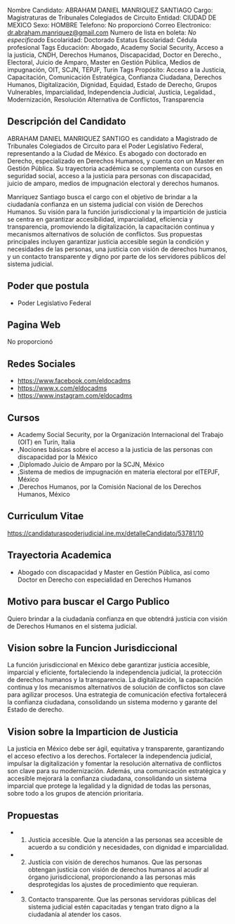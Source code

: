 Nombre Candidato: ABRAHAM DANIEL MANRIQUEZ SANTIAGO
Cargo: Magistraturas de Tribunales Colegiados de Circuito
Entidad: CIUDAD DE MEXICO
Sexo: HOMBRE
Telefono: No proporcionó
Correo Electronico: dr.abraham.manriquez@gmail.com
Numero de lista en boleta: *No especificado*
Escolaridad: Doctorado
Estatus Escolaridad: Cédula profesional
Tags Educación: Abogado, Academy Social Security, Acceso a la justicia, CNDH, Derechos Humanos, Discapacidad, Doctor en Derecho., Electoral, Juicio de Amparo, Master en Gestión Pública, Medios de impugnación, OIT, SCJN, TEPJF, Turín
Tags Propósito: Acceso a la Justicia, Capacitación, Comunicación Estratégica, Confianza Ciudadana, Derechos Humanos, Digitalización, Dignidad, Equidad, Estado de Derecho, Grupos Vulnerables, Imparcialidad, Independencia Judicial, Justicia, Legalidad., Modernización, Resolución Alternativa de Conflictos, Transparencia


## Descripción del Candidato 

ABRAHAM DANIEL MANRIQUEZ SANTIGO es candidato a Magistrado de Tribunales Colegiados de Circuito para el Poder Legislativo Federal, representando a la Ciudad de México. Es abogado con doctorado en Derecho, especializado en Derechos Humanos, y cuenta con un Master en Gestión Pública. Su trayectoria académica se complementa con cursos en seguridad social, acceso a la justicia para personas con discapacidad, juicio de amparo, medios de impugnación electoral y derechos humanos.

Manriquez Santiago busca el cargo con el objetivo de brindar a la ciudadanía confianza en un sistema judicial con visión de Derechos Humanos. Su visión para la función jurisdiccional y la impartición de justicia se centra en garantizar accesibilidad, imparcialidad, eficiencia y transparencia, promoviendo la digitalización, la capacitación continua y mecanismos alternativos de solución de conflictos. Sus propuestas principales incluyen garantizar justicia accesible según la condición y necesidades de las personas, una justicia con visión de derechos humanos, y un contacto transparente y digno por parte de los servidores públicos del sistema judicial.


## Poder que postula

- Poder Legislativo Federal


## Pagina Web

No proporcionó


## Redes Sociales

- https://www.facebook.com/eldocadms
- https://www.x.com/eldocadms
- https://www.instagram.com/eldocadms


## Cursos

- Academy  Social Security, por la Organización Internacional del Trabajo (OIT) en Turín, Italia
- ,Nociones básicas sobre el acceso a la justicia de las personas con discapacidad por la  México
- ,Diplomado Juicio de Amparo por la SCJN, México
- ,Sistema de medios de impugnación en materia electoral por elTEPJF, México
- ,Derechos Humanos, por la Comisión Nacional de los Derechos Humanos, México


## Curriculum Vitae

https://candidaturaspoderjudicial.ine.mx/detalleCandidato/53781/10


## Trayectoria Academica

- Abogado con discapacidad y Master en Gestión Pública, así como Doctor en Derecho con especialidad en Derechos Humanos


## Motivo para buscar el Cargo Publico

Quiero brindar a la ciudadanía confianza en que obtendrá justicia con visión de Derechos Humanos en el sistema judicial.


## Vision sobre la Funcion Jurisdiccional

La función jurisdiccional en México debe garantizar justicia accesible, imparcial y eficiente, fortaleciendo la independencia judicial, la protección de derechos humanos y la transparencia. La digitalización, la capacitación continua y los mecanismos alternativos de solución de conflictos son clave para agilizar procesos. Una estrategia de comunicación efectiva fortalecerá la confianza ciudadana, consolidando un sistema moderno y garante del Estado de derecho.


## Vision sobre la Imparticion de Justicia

La justicia en México debe ser ágil, equitativa y transparente, garantizando el acceso efectivo a los derechos. Fortalecer la independencia judicial, impulsar la digitalización y fomentar la resolución alternativa de conflictos son clave para su modernización. Además, una comunicación estratégica y accesible mejorará la confianza ciudadana, consolidando un sistema imparcial que protege la legalidad y la dignidad de todas las personas, sobre todo a los grupos de atención prioritaria.


## Propuestas

- 1. Justicia accesible. Que la atención a las personas sea accesible de acuerdo a su condición y necesidades, con dignidad e imparcialidad.
- 2. Justicia con visión de derechos humanos. Que las personas obtengan justicia con visión de derechos humanos al acudir al órgano jurisdiccional, proporcionando a las personas más desprotegidas los ajustes de procedimiento que requieran.
- 3. Contacto transparente. Que las personas servidoras públicas del sistema judicial estén capacitadas y tengan trato digno a la ciudadanía al atender los casos.

